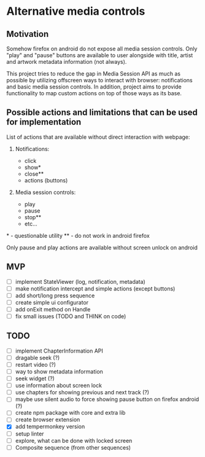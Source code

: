 # Alternative media controls

## Motivation

Somehow firefox on android do not expose all media session controls. Only "play" and "pause" buttons are available to user alongside with title, artist and artwork metadata information (not always).

This project tries to reduce the gap in Media Session API as much as possible by utilizing offscreen ways to interact with browser: notifications and basic media session controls. In addition, project aims to provide functionality to map custom actions on top of those ways as its base.

## Possible actions and limitations that can be used for implementation

List of actions that are available without direct interaction with webpage:

1. Notifications:
    - click
    - show*
    - close**
    - actions (buttons)

2. Media session controls:
    - play
    - pause
    - stop**
    - etc...

\* - questionable utility ** - do not work in android firefox

Only pause and play actions are available without screen unlock on android

## MVP

- [ ] implement StateViewer (log, notification, metadata)
- [ ] make notification intercept and simple actions (except buttons)
- [ ] add short/long press sequence
- [ ] create simple ui configurator
- [ ] add onExit method on Handle
- [ ] fix small issues (TODO and THINK on code)

## TODO

- [ ] implement ChapterInformation API
- [ ] dragable seek (?)
- [ ] restart video (?)
- [ ] way to show metadata information
- [ ] seek widget (?)
- [ ] use information about screen lock
- [ ] use chapters for showing previous and next track (?)
- [ ] maybe use silent audio to force showing pause button on firefox android (?)
- [ ] create npm package with core and extra lib
- [ ] create browser extension
- [x] add tempermonkey version
- [ ] setup linter
- [ ] explore, what can be done with locked screen
- [ ] Composite sequence (from other sequences)
